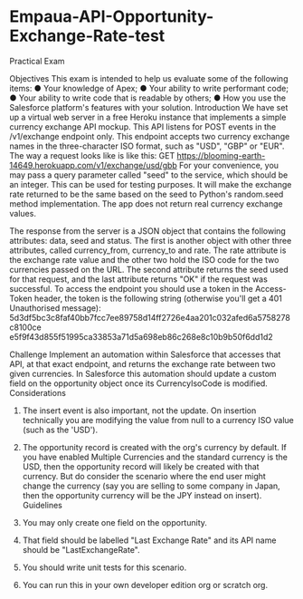 # Empaua-API-Opportunity-Exchange-Rate-test
Practical Exam

Objectives
This exam is intended to help us evaluate some of the following items:
● Your knowledge of Apex;
● Your ability to write performant code;
● Your ability to write code that is readable by others;
● How you use the Salesforce platform's features with your solution.
Introduction
We have set up a virtual web server in a free Heroku instance that implements a simple
currency exchange API mockup. This API listens for POST events in the /v1/exchange
endpoint only.
This endpoint accepts two currency exchange names in the three-character ISO format, such as
"USD", "GBP" or "EUR". The way a request looks like is like this:
GET https://blooming-earth-14649.herokuapp.com/v1/exchange/usd/gbb
For your convenience, you may pass a query parameter called "seed" to the service, which
should be an integer. This can be used for testing purposes. It will make the exchange rate
returned to be the same based on the seed to Python's random.seed method implementation.
The app does not return real currency exchange values.

The response from the server is a JSON object that contains the following attributes: data,
seed and status. The first is another object with other three attributes, called
currency_from, currency_to and rate. The rate attribute is the exchange rate value and
the other two hold the ISO code for the two currencies passed on the URL. The second attribute
returns the seed used for that request, and the last attribute returns "OK" if the request was
successful.
To access the endpoint you should use a token in the Access-Token header, the token is the
following string (otherwise you'll get a 401 Unauthorised message):
5d3df5bc3c8faf40bb7fcc7ee89758d14ff2726e4aa201c032afed6a5758278c8100ce
e5f9f43d855f51995ca33853a71d5a698eb86c268e8c10b9b50f6dd1d2

Challenge
Implement an automation within Salesforce that accesses that API, at that exact endpoint, and
returns the exchange rate between two given currencies. In Salesforce this automation should
update a custom field on the opportunity object once its CurrencyIsoCode is modified.
Considerations
1. The insert event is also important, not the update. On insertion technically you are
modifying the value from null to a currency ISO value (such as the 'USD').
2. The opportunity record is created with the org's currency by default. If you have enabled
Multiple Currencies and the standard currency is the USD, then the opportunity record
will likely be created with that currency. But do consider the scenario where the end user
might change the currency (say you are selling to some company in Japan, then the
opportunity currency will be the JPY instead on insert).
Guidelines
1. You may only create one field on the opportunity.
2. That field should be labelled "Last Exchange Rate" and its API name should be
"LastExchangeRate".

3. You should write unit tests for this scenario.
4. You can run this in your own developer edition org or scratch org.
